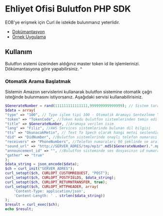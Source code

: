 # Ehliyet Ofisi Bulutfon PHP SDK

EOB'ye erişmek için Curl ile istekde bulunmanız yeterlidir.

* [Dokümantasyon]()
* [Örnek Uygulama]()

## Kullanım

Bulutfon sistemi üzerinden aldığınız master token id ile işlemlerinizi. Dökümantasyona göre yapabilirsiniz.
^
### Otomatik Arama Başlatmak 

Sistemin Amazon servislerini kullanarak bulutfon sistemine otomatik çağrı isteğinde bulunmasını istiyorsanız. Aşağıdaki servisi kullanabilirisiniz.

```php
$GenerateNumber = rand(111111111111111,999999999999999); // Sistem tarafından üretilen rasgele numara.
$data = array(
"type" => "100", // Type işlem tipi 100 - Otomatik Aramayı Sentezleme Yaparak Başlatır.
"token" => "TokenCode", //Token kodu bulutfon sistemlerinden temin edilmeli. Base64 Encode edilerek gönderilmeli.
"title" => $GenerateNumber, //Aramaya verilen isim
"lang" => "Filiz", //AWS Services sistemlerinde bulunan dil bilgisi
"tts" => "OkunacakMetin", // Text To Spech olarak hangi metni seslendirmek isteniyorsa - Amazon Web Services
"did" => "DidNumber", //Bulutfon sistemlerinde onaylı telefon numarası
"receivers" => "PhoneNumbers", //Telefon numaraları 90 şeklinde ve aralarına , işareti şeklinde
"sound_url" => "http://SERVER_ADRES/tmp/mp3/".md5($GenerateNumber).".mp3", //Dışardan çağırılan ses dosyası
"announcement_id" => "", //Bulutfon sisteminde ses dosyasının id numarası
"gather" => "true"
);   
$data_string = json_encode($data);
$ch = curl_init("SERVER_ADRES");
curl_setopt($ch, CURLOPT_CUSTOMREQUEST, "POST");
curl_setopt($ch, CURLOPT_POSTFIELDS, $data_string);
curl_setopt($ch, CURLOPT_RETURNTRANSFER, true);
curl_setopt($ch, CURLOPT_HTTPHEADER, array(
    'Content-Type: application/json',
    'Content-Length: ' . strlen($data_string))
);       
$result = curl_exec($ch);
echo $result;

```


